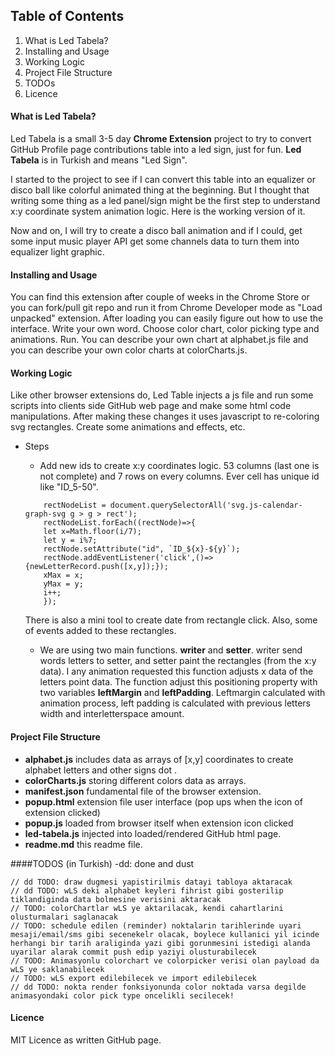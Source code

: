 ## Table of Contents
1. What is Led Tabela?
1. Installing and Usage
1. Working Logic
1. Project File Structure
1. TODOs
1. Licence




#### What is Led Tabela?

Led Tabela is a small 3-5 day **Chrome Extension** project to try to convert GitHub Profile page contributions table into a led sign, just for fun. **Led Tabela** is in Turkish and means "Led Sign".

I started to the project to see if I can convert this table into an equalizer or disco ball like colorful animated thing at the beginning. But I thought that writing some thing as a led panel/sign might be the first step to understand x:y coordinate system animation logic. Here is the working version of it.

Now and on, I will try to create a disco ball animation and if I could, get some input music player API  get some channels data to turn them into equalizer light graphic.

#### Installing and Usage

You can find this extension after couple of weeks in the Chrome Store or you can fork/pull git repo and run it from Chrome Developer mode as "Load unpacked" extension. After loading you can easily figure out how to use the interface. 
Write your own word. Choose color chart, color picking type and animations. Run. You can describe your own chart at alphabet.js file and you can describe your own color charts at colorCharts.js.   

#### Working Logic

Like other browser extensions do, Led Table injects a js file and run some scripts into clients side GitHub web page and make some html code manipulations. After making these changes it uses javascript to re-coloring svg rectangles. Create some animations and effects, etc.

- Steps
    - Add new ids to create x:y coordinates logic. 53 columns (last one is not complete) and 7 rows on every columns. Ever cell has unique id like "ID_5-50".
    ``` 
        rectNodeList = document.querySelectorAll('svg.js-calendar-graph-svg g > g > rect');
        rectNodeList.forEach((rectNode)=>{
        let x=Math.floor(i/7);
        let y = i%7;
        rectNode.setAttribute("id", `ID_${x}-${y}`);
        rectNode.addEventListener('click',()=>{newLetterRecord.push([x,y]);});
        xMax = x;
        yMax = y;
        i++;
        });
    ```
  There is also a mini tool to create date from rectangle click. Also, some of events added to these rectangles.
  
  - We are using two main functions. **writer** and **setter**. writer send words letters to setter, and setter paint the rectangles (from the x:y data). I any animation requested this function adjusts x data of the letters point data. The function adjust this positioning property with two variables **leftMargin** and **leftPadding**. Leftmargin calculated with animation process, left padding is calculated with previous letters width and interletterspace amount. 

#### Project File Structure

- **alphabet.js** includes data as arrays of [x,y] coordinates to create alphabet letters and other signs dot .
- **colorCharts.js** storing different colors data as arrays.
- **manifest.json** fundamental file of the browser extension.
- **popup.html** extension file user interface (pop ups when the icon of extension clicked)
- **popup.js** loaded from browser itself when extension icon clicked
- **led-tabela.js** injected into loaded/rendered GitHub html page. 
- **readme.md** this readme file.


 
####TODOS (in Turkish) -dd: done and dust

    // dd TODO: draw dugmesi yapistirilmis datayi tabloya aktaracak
    // dd TODO: wLS deki alphabet keyleri fihrist gibi gosterilip tiklandiginda data bolmesine verisini aktaracak
    // TODO: colorChartlar wLS ye aktarilacak, kendi cahartlarini olusturmalari saglanacak
    // TODO: schedule edilen (reminder) noktalarin tarihlerinde uyari mesaji/email/sms gibi secenekelr olacak, boylece kullanici yil icinde herhangi bir tarih araliginda yazi gibi gorunmesini istedigi alanda uyarilar alarak commit push edip yaziyi olusturabilecek
    // TODO: Animasyonlu colorchart ve colorpicker verisi olan payload da wLS ye saklanabilecek
    // TODO: wLS export edilebilecek ve import edilebilecek
    // dd TODO: nokta render fonksiyonunda color noktada varsa degilde animasyondaki color pick type oncelikli secilecek!

#### Licence

MIT Licence as written GitHub page.
